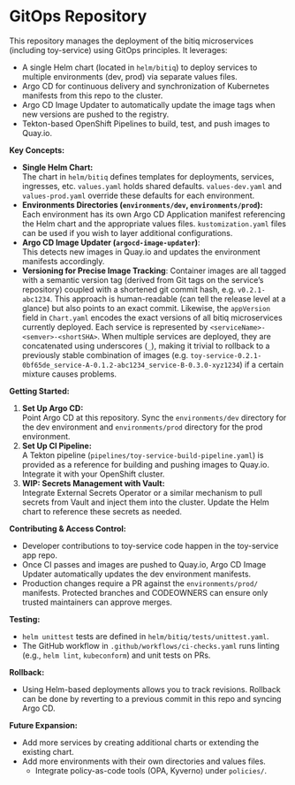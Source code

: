 # GitOps Repository

This repository manages the deployment of the bitiq microservices (including toy-service) using GitOps principles. It leverages:
- A single Helm chart (located in `helm/bitiq`) to deploy services to multiple environments (dev, prod) via separate values files.
- Argo CD for continuous delivery and synchronization of Kubernetes manifests from this repo to the cluster.
- Argo CD Image Updater to automatically update the image tags when new versions are pushed to the registry.
- Tekton-based OpenShift Pipelines to build, test, and push images to Quay.io.

**Key Concepts:**
- **Single Helm Chart:**  
  The chart in `helm/bitiq` defines templates for deployments, services, ingresses, etc. `values.yaml` holds shared defaults. `values-dev.yaml` and `values-prod.yaml` override these defaults for each environment.
- **Environments Directories (`environments/dev`, `environments/prod`):**  
  Each environment has its own Argo CD Application manifest referencing the Helm chart and the appropriate values files. `kustomization.yaml` files can be used if you wish to layer additional configurations.
- **Argo CD Image Updater (`argocd-image-updater`)**:  
  This detects new images in Quay.io and updates the environment manifests accordingly.
- **Versioning for Precise Image Tracking**:
   Container images are all tagged with a semantic version tag (derived from Git tags on the service’s repository) coupled with a shortened git commit hash, e.g. `v0.2.1-abc1234`. This approach is human-readable (can tell the release level at a glance) but also points to an exact commit. Likewise, the `appVersion` field in `Chart.yaml` encodes the exact versions of all bitiq microservices currently deployed. Each service is represented by `<serviceName>-<semver>-<shortSHA>`. When multiple services are deployed, they are concatenated using underscores (`_`), making it trivial to rollback to a previously stable combination of images (e.g. `toy-service-0.2.1-0bf65de_service-A-0.1.2-abc1234_service-B-0.3.0-xyz1234`) if a certain mixture causes problems.  

**Getting Started:**
1. **Set Up Argo CD:**  
   Point Argo CD at this repository. Sync the `environments/dev` directory for the dev environment and `environments/prod` directory for the prod environment.
2. **Set Up CI Pipeline:**  
   A Tekton pipeline (`pipelines/toy-service-build-pipeline.yaml`) is provided as a reference for building and pushing images to Quay.io. Integrate it with your OpenShift cluster.
3. **WIP: Secrets Management with Vault:**  
   Integrate External Secrets Operator or a similar mechanism to pull secrets from Vault and inject them into the cluster. Update the Helm chart to reference these secrets as needed.

**Contributing & Access Control:**
- Developer contributions to toy-service code happen in the toy-service app repo.
- Once CI passes and images are pushed to Quay.io, Argo CD Image Updater automatically updates the dev environment manifests.
- Production changes require a PR against the `environments/prod/` manifests. Protected branches and CODEOWNERS can ensure only trusted maintainers can approve merges.

**Testing:**
- `helm unittest` tests are defined in `helm/bitiq/tests/unittest.yaml`.
- The GitHub workflow in `.github/workflows/ci-checks.yaml` runs linting (e.g., `helm lint`, `kubeconform`) and unit tests on PRs.

**Rollback:**
- Using Helm-based deployments allows you to track revisions. Rollback can be done by reverting to a previous commit in this repo and syncing Argo CD.

**Future Expansion:**
- Add more services by creating additional charts or extending the existing chart.
- Add more environments with their own directories and values files.
  - Integrate policy-as-code tools (OPA, Kyverno) under `policies/`.